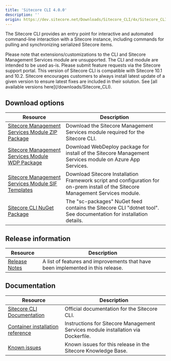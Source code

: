 ```yaml
---
title: 'Sitecore CLI 4.0.0'
description: ''
origin: https://dev.sitecore.net/Downloads/Sitecore_CLI/4x/Sitecore_CLI_400
---
```


The Sitecore CLI provides an entry point for interactive and automated command-line interaction with a Sitecore instance, including commands for pulling and synchronizing serialized Sitecore items.

  <Alert variant='warning' mb={4}>
    <AlertIcon />
    Please note that extensions/customizations to the CLI and Sitecore Management Services module are unsupported. The CLI and module are intended to be used as-is. Please submit feature requests via the Sitecore support portal.
  </Alert>
  
  <Alert variant='warning' mb={4}>
    <AlertIcon />
    This version of Sitecore CLI is compatible with Sitecore 10.1 and 10.2.
  </Alert>
  
  <Alert variant='warning' mb={4}>
    <AlertIcon />
    Sitecore encourages customers to always install latest update of a given version to ensure latest fixes are included in their solution. See [all available versions here](/downloads/Sitecore_CLI).
  </Alert>


## Download options

| Resource                                                                                                                                                                                                             | Description                                                                                                                       |
| -------------------------------------------------------------------------------------------------------------------------------------------------------------------------------------------------------------------- | --------------------------------------------------------------------------------------------------------------------------------- |
| [Sitecore Management Services Module ZIP Package](https://scdp.blob.core.windows.net/downloads/Sitecore%20CLI/4x/Sitecore%20CLI%20400/Secure/Sitecore%20ManagementServices%204.0.0%20rev.%2000411.zip)               | Download the Sitecore Management Services module required for the Sitecore CLI.                                                   |
| [Sitecore Management Services Module WDP Package](https://scdp.blob.core.windows.net/downloads/Sitecore%20CLI/4x/Sitecore%20CLI%20400/Secure/Sitecore.ManagementServices%204.0.0%20rev.%2000411.scwdp.zip)           | Download WebDeploy package for install of the Sitecore Management Services module on Azure App Services.                          |
| [Sitecore Management Services Module SIF Templates](https://scdp.blob.core.windows.net/downloads/Sitecore%20CLI/4x/Sitecore%20CLI%20400/Secure/Sitecore.ManagementServices.SIF.Templates%204.0.0%20rev.%2000411.zip) | Download Sitecore Installation Framework script and configuration for on-prem install of the Sitecore Management Services module. |
| [Sitecore CLI NuGet Package](https://sitecore.myget.org/feed/sc-packages/package/nuget/Sitecore.Cli)                                                                                                                 | The "sc-packages" NuGet feed contains the Sitecore CLI "dotnet tool". See documentation for installation details.                 |

## Release information

| Resource                                                                   | Description                                                                     |
| -------------------------------------------------------------------------- | ------------------------------------------------------------------------------- |
| [Release Notes](/downloads/Sitecore_CLI/4x/Sitecore_CLI_400/Release_Notes) | A list of features and improvements that have been implemented in this release. |

## Documentation

| Resource                                                                                                                                                   | Description                                                                       |
| ---------------------------------------------------------------------------------------------------------------------------------------------------------- | --------------------------------------------------------------------------------- |
| [Sitecore CLI Documentation](https://doc.sitecore.com/developers/101/developer-tools/en/sitecore-command-line-interface.html)                              | Official documentation for the Sitecore CLI.                                      |
| [Container installation reference](https://doc.sitecore.com/developers/101/developer-tools/en/sitecore-module-reference.html#sitecore-management-services) | Instructions for Sitecore Management Services module installation via Dockerfile. |
| [Known issues](https://kb.sitecore.net/articles/545609)                                                                                                    | Known issues for this release in the Sitecore Knowledge Base.                     |
